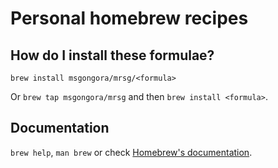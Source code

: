 # Personal homebrew recipes

## How do I install these formulae?

`brew install msgongora/mrsg/<formula>`

Or `brew tap msgongora/mrsg` and then `brew install <formula>`.

## Documentation

`brew help`, `man brew` or check [Homebrew's documentation](https://docs.brew.sh).
